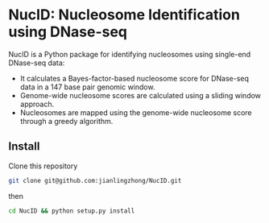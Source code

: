 # NucID: Nucleosome Identification using DNase-seq
NucID is a Python package for identifying nucleosomes using single-end DNase-seq data:
  * It calculates a Bayes-factor-based nucleosome score for DNase-seq data in a 147 base pair genomic window. 
  * Genome-wide nucleosome scores are calculated using a sliding window approach. 
  * Nucleosomes are mapped using the genome-wide nucleosome score through a greedy algorithm.

## Install
Clone this repository

```bash
git clone git@github.com:jianlingzhong/NucID.git
```

then

```bash
cd NucID && python setup.py install
```
